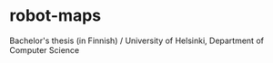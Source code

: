 # robot-maps
 Bachelor's thesis (in Finnish) / University of Helsinki, Department of Computer Science
